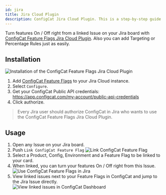 ```yaml
---
id: jira
title: Jira Cloud Plugin
description: ConfigCat Jira Cloud Plugin. This is a step-by-step guide on how to connect and manage feature flags from Jira Cloud boards.
---
```


Turn features On / Off right from a linked Issue on your Jira board with <a href="https://marketplace.atlassian.com/1222421" target="_blank">ConfigCat Feature Flags Jira Cloud Plugin</a>. Also you can add Targeting or Percentage Rules just as easily.

## Installation
![Installation of the ConfigCat Feature Flags Jira Cloud Plugin](/assets/jira/authorize.png)

1. Add <a href="https://marketplace.atlassian.com/1222421" target="_blank">ConfigCat Feature Flags</a> to your Jira Cloud instance.
2. Select `Configure`.
3. Get your ConfigCat Public API credentials: https://app.configcat.com/my-account/public-api-credentials
4. Click authorize.

> Every Jira user should authorize ConfigCat in Jira who wants to use the ConfigCat Feature Flags Jira Cloud Plugin.

## Usage

1. Open any Issue on your Jira board.
2. Push `Link ConfigCat Feature Flag`
![Link ConfigCat Feature Flag](/assets/jira/link.png)
3. Select a Product, Config, Environment and a Feature Flag to be linked to your card.
4. When linked, you can turn your features On / Off right from this Issue.  
![Use ConfigCat Feature Flags in Jira](/assets/jira/use.png)
5. View linked issues next to your Feature Flags in ConfigCat and jump to the Jira Issue directly.  
![View linked issues in ConfigCat Dashboard](/assets/jira/jump.png)
